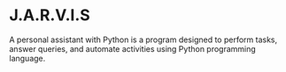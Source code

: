 # J.A.R.V.I.S
 A personal assistant with Python is a program designed to perform tasks, answer queries, and automate activities using Python programming language.
